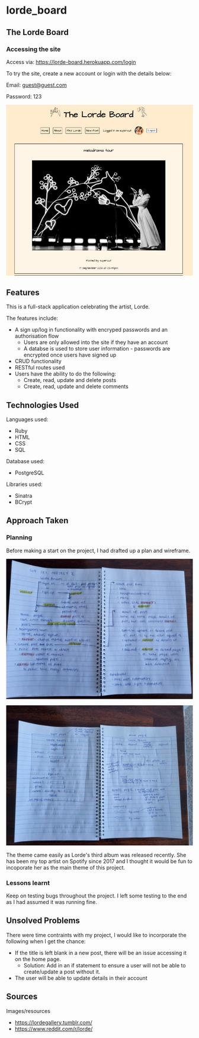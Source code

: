 # lorde_board

## The Lorde Board
### Accessing the site

Access via: https://lorde-board.herokuapp.com/login 

To try the site, create a new account or login with the details below:

Email: guest@guest.com

Password: 123

![lorde-forum-screenshot](/resources/lorde-forum-screenshot.png "Lorde Forum Screenshot")


## Features
This is a full-stack application celebrating the artist, Lorde. 

The features include:
* A sign up/log in functionality with encryped passwords and an authorisation flow
    * Users are only allowed into the site if they have an account
    * A databse is used to store user information - passwords are encrypted once users have signed up
* CRUD functionality
* RESTful routes used
* Users have the ability to do the following:
    * Create, read, update and delete posts
    * Create, read, update and delete comments

## Technologies Used
Languages used:
* Ruby
* HTML
* CSS
* SQL

Database used:
* PostgreSQL

Libraries used:
* Sinatra
* BCrypt

## Approach Taken
### Planning
Before making a start on the project, I had drafted up a plan and wireframe.

![project-plan](/resources/project-plan.jpg "Project Plan")

![project-wireframe](/resources/project-wireframe.jpg "Project Wireframe")

The theme came easily as Lorde's third album was released recently. She has been my top artist on Spotify since 2017 and I thought it would be fun to incoporate her as the main theme of this project.

### Lessons learnt
Keep on testing bugs throughout the project. I left some testing to the end as I had assumed it was running fine. 

## Unsolved Problems
There were time contraints with my project, I would like to incorporate the following when I get the chance:
* If the title is left blank in a new post, there will be an issue accessing it on the home page. 
    * Solution: Add in an if statement to ensure a user will not be able to create/update a post without it.
* The user will be able to update details in their account

## Sources
Images/resources
* https://lordegallery.tumblr.com/ 
* https://www.reddit.com/r/lorde/


